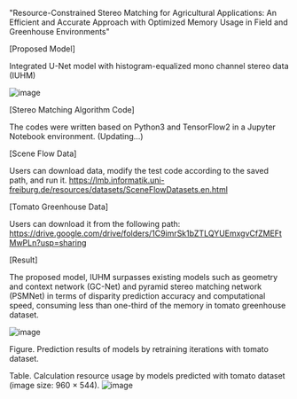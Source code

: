 "Resource-Constrained Stereo Matching for Agricultural Applications: An Efficient and Accurate Approach with Optimized Memory Usage in Field and Greenhouse Environments"

[Proposed Model]

Integrated U-Net model with histogram-equalized mono channel stereo data (IUHM)

![image](https://github.com/user-attachments/assets/48e6205c-30a3-4157-810f-1fdb47aec45d)


[Stereo Matching Algorithm Code]

The codes were written based on Python3 and TensorFlow2 in a Jupyter Notebook environment.
(Updating...)

[Scene Flow Data]

Users can download data, modify the test code according to the saved path, and run it.
https://lmb.informatik.uni-freiburg.de/resources/datasets/SceneFlowDatasets.en.html


[Tomato Greenhouse Data]

Users can download it from the following path:
https://drive.google.com/drive/folders/1C9imrSk1bZTLQYUEmxgvCfZMEFtMwPLn?usp=sharing

[Result]

The proposed model, IUHM surpasses existing models such as geometry and context network (GC-Net) and pyramid stereo matching network (PSMNet) in terms of disparity prediction accuracy and computational speed, consuming less than one-third of the memory in tomato greenhouse dataset.


![image](https://github.com/user-attachments/assets/42829cbc-ad43-45d8-81a6-cf1901588931)

Figure. Prediction results of models by retraining iterations with tomato dataset.



Table. Calculation resource usage by models predicted with tomato dataset (image size: 960 × 544).
![image](https://github.com/user-attachments/assets/109c25c5-fa5b-42dd-af1c-e91d11a4e224)
